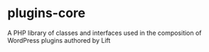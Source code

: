# plugins-core
A PHP library of classes and interfaces used in the composition of WordPress plugins authored by Lift
